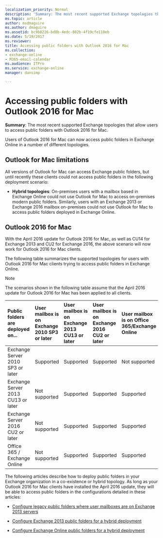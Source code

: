 ```yaml
---
localization_priority: Normal
description: 'Summary: The most recent supported Exchange topologies that allow users to access public folders with Outlook 2016 for Mac.'
ms.topic: article
author: msdmaguire
ms.author: dmaguire
ms.assetid: bc9b8226-bd8b-4edc-882b-4f19cfe118eb
ms.date: 5/19/2017
ms.reviewer: 
title: Accessing public folders with Outlook 2016 for Mac
ms.collection: 
- exchange-online
- M365-email-calendar
ms.audience: ITPro
ms.service: exchange-online
manager: dansimp

---
```


# Accessing public folders with Outlook 2016 for Mac

 **Summary**: The most recent supported Exchange topologies that allow users to access public folders with Outlook 2016 for Mac.

Users of Outlook 2016 for Mac can now access public folders in Exchange Online in a number of different topologies.

## Outlook for Mac limitations

All versions of Outlook for Mac can access Exchange public folders, but until recently these clients could not access public folders in the following deployment scenario:

- **Hybrid topologies**: On-premises users with a mailbox based in Exchange Online could not use Outlook for Mac to access on-premises modern public folders. Similarly, users with an Exchange 2013 or Exchange 2016 mailbox on-premises could not use Outlook for Mac to access public folders deployed in Exchange Online.

## Outlook 2016 for Mac

With the April 2016 update for Outlook 2016 for Mac, as well as CU14 for Exchange 2013 and CU2 for Exchange 2016, the above scenario will now work for Outlook 2016 for Mac clients.

The following table summarizes the supported topologies for users with Outlook 2016 for Mac clients trying to access public folders in Exchange Online.

> [!NOTE]
> The scenarios shown in the following table assume that the April 2016 update for Outlook 2016 for Mac has been applied to all clients.

|**Public folders are deployed on...**|**User mailbox is on Exchange 2010 SP3 or later**|**User mailbox is on Exchange 2013 CU13 or later**|**User mailbox is on Exchange 2016 CU2 or later**|**User mailbox is on Office 365/Exchange Online**|
|:-----|:-----|:-----|:-----|:-----|
|Exchange Server 2010 SP3 or later|Supported|Supported|Supported|Not supported|
|Exchange Server 2013 CU13 or later|Not supported|Supported|Supported|Supported|
|Exchange Server 2016 CU2 or later|Not supported|Supported|Supported|Supported|
|Office 365 / Exchange Online|Not supported|Supported|Supported|Supported|

The following articles describe how to deploy public folders in your Exchange organization in a co-existence or hybrid topology. As long as your Outlook 2016 for Mac clients have installed the April 2016 update, they will be able to access public folders in the configurations detailed in these articles:

- [Configure legacy public folders where user mailboxes are on Exchange 2013 servers](https://technet.microsoft.com/library/1d5ca19e-696e-4054-a634-15dd34d952b7.aspx)

- [Configure Exchange 2013 public folders for a hybrid deployment](set-up-modern-hybrid-public-folders.md)

- [Configure Exchange Online public folders for a hybrid deployment](set-up-exo-hybrid-public-folders.md)



